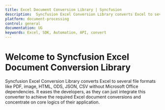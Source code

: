```yaml
---
title: Excel Document Conversion Library | Syncfusion
description:  Syncfusion Excel Conversion Library converts Excel to several file formats like PDF, image, HTML, ODS, JSON, CSV without Microsoft Office dependencies.
platform: document-processing
control: general
documentation: UG
keywords: Excel, SDK, Automation, API, convert
---
```


# Welcome to Syncfusion Excel Document Conversion Library

Syncfusion Excel Conversion Library converts Excel to several file formats like PDF, image, HTML, ODS, JSON, CSV without Microsoft Office dependencies. It eases the developers, as they can just integrate this converter to achieve the required Excel document conversions and concentrate on core logics of their application.
